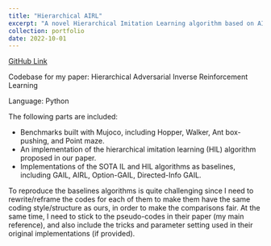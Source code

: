 ```yaml
---
title: "Hierarchical AIRL"
excerpt: "A novel Hierarchical Imitation Learning algorithm based on AIRL."
collection: portfolio
date: 2022-10-01
---
```


[GitHub Link](https://github.com/LucasCJYSDL/HierAIRL)

Codebase for my paper: Hierarchical Adversarial Inverse Reinforcement Learning

Language: Python

The following parts are included:
- Benchmarks built with Mujoco, including Hopper, Walker, Ant box-pushing, and Point maze.
- An implementation of the hierarchical imitation learning (HIL) algorithm proposed in our paper.
- Implementations of the SOTA IL and HIL algorithms as baselines, including GAIL, AIRL, Option-GAIL, Directed-Info GAIL.

To reproduce the baselines algorithms is quite challenging since I need to rewrite/reframe the codes for each of them to make them have the same coding style/structure as ours, in order to make the comparisons fair. At the same time, I need to stick to the pseudo-codes in their paper (my main reference), and also include the tricks and parameter setting used in their original implementations (if provided).
